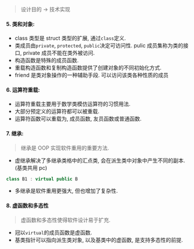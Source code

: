 > 设计目的 -> 技术实现

#### 5. 类和对象:

* class 类型是 struct 类型的扩展, 通过`class`定义.
* 类成员由`private`, `protected`, `public`决定可访问性. pulic 成员集称为类的接口, private 成员不能在类外被访问.
* 构造函数是特殊的成员函数.
* 重载构造函数和复制构造函数提供了创建对象的不同初始化方式.
* friend 是类对象操作的一种辅助手段. 可以访问该类各种性质的成员

#### 6. 运算符重载:

* 运算符重载主要用于数学类模仿运算符的习惯用法.
* 大部分预定义的运算符都可以被重载.
* 运算符函数可以重载为, 成员函数, 友员函数或普通函数.

#### 7. 继承:

> 继承是 OOP 实现软件重用的重要方法.

* 虚继承解决了多继承类格中的汇点类, 会在派生类中对象中产生不同的副本. (基类共用 pc)
```cpp
class B1 : virtual public B
```
* 多继承是软件重用更强大, 但也增加了复杂性.

#### 8. 虚函数和多态性

> 虚函数和多态性使得软件设计易于扩充.

* 冠以`virtual`的成员函数是虚函数.
* 基类指针可以指向派生类对象, 以及基类中的虚函数, 是支持多态性的前提.

